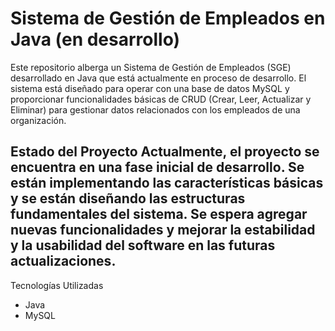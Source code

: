 # Sistema de Gestión de Empleados en Java (en desarrollo)  
Este repositorio alberga un Sistema de Gestión de Empleados (SGE) desarrollado en Java que está actualmente en proceso de desarrollo. 
El sistema está diseñado para operar con una base de datos MySQL y proporcionar funcionalidades básicas de CRUD (Crear, Leer, Actualizar y Eliminar) para gestionar datos relacionados con los empleados de una organización.  
## Estado del Proyecto  Actualmente, el proyecto se encuentra en una fase inicial de desarrollo. Se están implementando las características básicas y se están diseñando las estructuras fundamentales del sistema. Se espera agregar nuevas funcionalidades y mejorar la estabilidad y la usabilidad del software en las futuras actualizaciones.

Tecnologías Utilizadas
* Java
* MySQL
